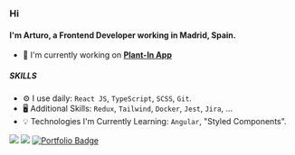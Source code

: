 ### Hi

#### I'm Arturo, a Frontend Developer working in Madrid, Spain.

- :toolbox:  I'm currently working on **[Plant-In App](https://github.com/Mgll3/agro-plantation-app)**

##### SKILLS

- ⚙️  I use daily: `React JS`, `TypeScript`, `SCSS`, `Git`.
- :desktop_computer:  Additional Skills: `Redux`, `Tailwind`, `Docker`, `Jest`, `Jira`, ...
- :bulb:  Technologies I'm Currently Learning: `Angular`, "Styled Components".


<p>
  <a href="mailto:jhonas29@gmail.com" target="_blank"><img src="https://img.shields.io/badge/e‑mail-D14836.svg?style=for-the-badge&logo=GMail&logoColor=white"/></a>
  <a href="https://www.linkedin.com/in/arturo-lopez-rosa/" target="_blank"><img src="https://img.shields.io/badge/linkedin-0077B5.svg?style=for-the-badge&logo=Linkedin&logoColor=white"/></a>
  <a href="https://alrportfolio.netlify.app/" target="_blank"><img src="https://img.shields.io/badge/portfolio-9BE9A8.svg?style=for-the-badge&logo=Codementor&logoColor=9BE9A8" alt="Portfolio Badge"/></a>
</p>
